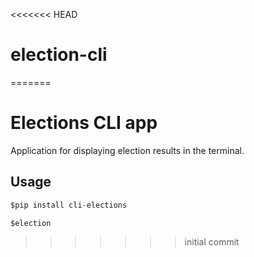 <<<<<<< HEAD
# election-cli
=======
# Elections CLI app

Application for displaying election results in the terminal.

## Usage

```python
$pip install cli-elections
```

```python
$election
```

>>>>>>> initial commit
